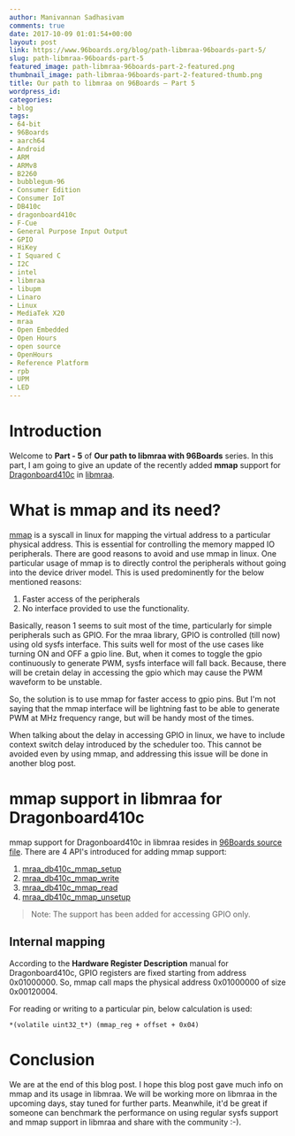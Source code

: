 ```yaml
---
author: Manivannan Sadhasivam
comments: true
date: 2017-10-09 01:01:54+00:00
layout: post
link: https://www.96boards.org/blog/path-libmraa-96boards-part-5/
slug: path-libmraa-96boards-part-5
featured_image: path-libmraa-96boards-part-2-featured.png
thumbnail_image: path-libmraa-96boards-part-2-featured-thumb.png
title: Our path to libmraa on 96Boards – Part 5
wordpress_id: 
categories:
- blog
tags:
- 64-bit
- 96Boards
- aarch64
- Android
- ARM
- ARMv8
- B2260
- bubblegum-96
- Consumer Edition
- Consumer IoT
- DB410c
- dragonboard410c
- F-Cue
- General Purpose Input Output
- GPIO
- HiKey
- I Squared C
- I2C
- intel
- libmraa
- libupm
- Linaro
- Linux
- MediaTek X20
- mraa
- Open Embedded
- Open Hours
- open source
- OpenHours
- Reference Platform
- rpb
- UPM
- LED
---
```


# **Introduction**

Welcome to **Part - 5** of **Our path to libmraa with 96Boards** series. In this part, I am going to give an update of
the recently added **mmap** support for [Dragonboard410c](/product/dragonboard410c/) in [libmraa](https://github.com/intel-iot-devkit/mraa).

# **What is mmap and its need?**

[mmap](https://linux.die.net/man/2/mmap) is a syscall in linux for mapping the virtual address to a particular physical address.
This is essential for controlling the memory mapped IO peripherals. There are good reasons to avoid and use mmap in linux. One
particular usage of mmap is to directly control the peripherals without going into the device driver model. This is used predominently
for the below mentioned reasons:

1. Faster access of the peripherals
2. No interface provided to use the functionality.

Basically, reason 1 seems to suit most of the time, particularly for simple peripherals such as GPIO. For the mraa library,
GPIO is controlled (till now) using old sysfs interface. This suits well for most of the use cases like turning ON and OFF a
gpio line. But, when it comes to toggle the gpio continuously to generate PWM, sysfs interface will fall back. Because, there
will be cretain delay in accessing the gpio which may cause the PWM waveform to be unstable.

So, the solution is to use mmap for faster access to gpio pins. But I'm not saying that the mmap interface will be lightning fast
to be able to generate PWM at MHz frequency range, but will be handy most of the times.

When talking about the delay in accessing GPIO in linux, we have to include context switch delay introduced by the scheduler too.
This cannot be avoided even by using mmap, and addressing this issue will be done in another blog post.

# **mmap support in libmraa for Dragonboard410c**

mmap support for Dragonboard410c in libmraa resides in [96Boards source file](https://github.com/intel-iot-devkit/mraa/blob/master/src/arm/96boards.c).
There are 4 API's introduced for adding mmap support:

1. [mraa_db410c_mmap_setup](https://github.com/intel-iot-devkit/mraa/blob/master/src/arm/96boards.c#L130)
2. [mraa_db410c_mmap_write](https://github.com/intel-iot-devkit/mraa/blob/master/src/arm/96boards.c#L102)
3. [mraa_db410c_mmap_read](https://github.com/intel-iot-devkit/mraa/blob/master/src/arm/96boards.c#L116)
4. [mraa_db410c_mmap_unsetup](https://github.com/intel-iot-devkit/mraa/blob/master/src/arm/96boards.c#L88)

> Note: The support has been added for accessing GPIO only.

## **Internal mapping**

According to the **Hardware Register Description** manual for Dragonboard410c, GPIO registers are fixed starting from address
0x01000000. So, mmap call maps the physical address 0x01000000 of size 0x00120004.

For reading or writing to a particular pin, below calculation is used:

```
*(volatile uint32_t*) (mmap_reg + offset + 0x04)
```

# **Conclusion**

We are at the end of this blog post. I hope this blog post gave much info on mmap and its usage in libmraa. We will be working more on libmraa in the upcoming days, stay tuned for further parts. Meanwhile, it'd be
great if someone can benchmark the performance on using regular sysfs support and mmap support in libmraa and share with the community :-).
